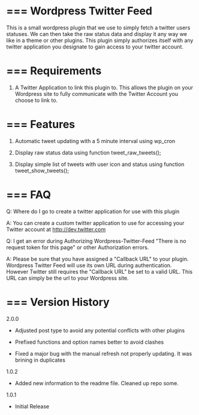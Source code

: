 ===
Wordpress Twitter Feed
===

This is a small wordpress plugin that we use to simply fetch a twitter users statuses. We can then take the raw status data and display it any way we like in a theme or other plugins. This plugin simply authorizes itself with any twitter application you designate to gain access to your twitter account.

===
Requirements
===
1. A Twitter Application to link this plugin to. This allows the plugin on your Wordpress site to fully communicate with the Twitter Account you choose to link to.

===
Features
===
1. Automatic tweet updating with a 5 minute interval using wp_cron

2. Display raw status data using function tweet_raw_tweets();

3. Display simple list of tweets with user icon and status using function tweet_show_tweets();

===
FAQ
===

Q: Where do I go to create a twitter application for use with this plugin

A: You can create a custom twitter application to use for accessing your Twitter account at http://dev.twitter.com


Q: I get an error during Authorizing Wordpress-Twitter-Feed "There is no request token for this page" or other Authorization errors.

A: Please be sure that you have assigned a "Callback URL" to your plugin. Wordpress Twitter Feed will use its own URL during authentication. However Twitter still requires the "Callback URL" be set to a valid URL. This URL can simply be the url to your Wordpress site.

===
Version History
===

2.0.0

* Adjusted post type to avoid any potential conflicts with other plugins

* Prefixed functions and option names better to avoid clashes

* Fixed a major bug with the manual refresh not properly updating. It was brining in duplicates

1.0.2

* Added new information to the readme file. Cleaned up repo some.

1.0.1

* Initial Release
